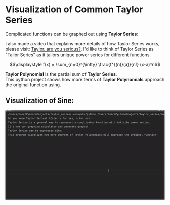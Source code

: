 # Visualization of Common Taylor Series 

Complicated functions can be graphed out using **Taylor Series**:

I also made a video that explains more details of how Taylor Series works, please visit: [Taylor, are you serious?](https://youtu.be/OcHCgtH-9ls).
I'd like to think of Taylor Series as "Tailor Series" as it tailors unique power series for different functions.

$$\displaystyle f(x) = \sum_{n=0}^{\infty} \frac{f^{(n)}(a)}{n!} (x-a)^n$$

__Taylor Polynomial__ is the partial sum of __Taylor Series__.\
This python project shows how more terms of __Taylor Polynomials__ approach the original function using.

## Visualization of Sine:

 ![sine](https://raw.githubusercontent.com/OssieLin/assets/main/taylor_series.gif)
